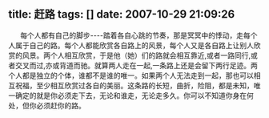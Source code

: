 title: 赶路
tags: []
date: 2007-10-29 21:09:26
---

<p>&nbsp;&nbsp;&nbsp;&nbsp;&nbsp;&nbsp;每个人都有自己的脚步----踏着各自心跳的节奏，那是冥冥中的悸动，走每个人属于自己的路。每个人都能欣赏各自路上的风景，每个人又是各自路上让别人欣赏的风景。两个人相互欣赏，于是他（她）们的路就会相互靠近,或者一路同行,或者交叉而过,亦或背道而驰。就算两人走在一起,一条路上还是会留下两行足迹。两个人都是独立的个体，谁都不是谁的唯一。如果两个人无法走到一起，那也可以相互祝福，至少相互欣赏过各自的美丽。这条路的长短，曲折，险阻，都是未知，唯一确定的就是你必须走下去，无论和谁走，无论走多久。你可以不知道你身在何处，但你必须赶你的路。
</p>